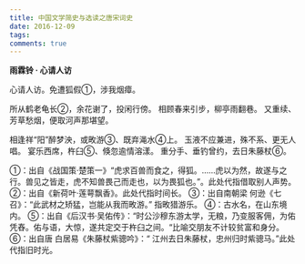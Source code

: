 ```yaml
---
title: 中国文学简史与选读之唐宋词史
date: 2016-12-09
tags:
comments: true
---
```


**雨霖铃 · 心请人访**

心请人访。免遭狐假①，涉我烟瘴。
<!--more-->
所从鹤老龟长②，余花谢了，投闲行傍。
相顾春来引步，柳亭雨翻巷。
又重续、芳草愁烟，便取河声那堪望。

相逢祥“阳”醉梦泱，或畋游③、既弃渑水④上。
玉液不应兼进，殊不系、更无人唱。
宴乐西席，杵臼⑤、倏忽逾情溶漾。
重分手、垂钓曾约，去日朱藤杖⑥。

①：出自《战国策·楚策一》“虎求百兽而食之，得狐。……虎以为然，故遂与之行。兽见之皆走，虎不知兽畏己而走也，以为畏狐也。”。此处代指借取别人声势。
②：出自《新荷叶·莲萼飘香》。此处代指时间长。
③：出自南朝梁 何逊《七召》：“此武材之矫猛，岂能从我而畋游。” 指畋猎游乐。
④：古水名，在山东境内。
⑤：出自《后汉书·吴佑传》：“时公沙穆东游太学，无粮，乃变服客佣，为佑凭舂。佑与语，大惊，遂共定交于杵臼之间。“比喻交朋友不计较贫富和身分。
⑥：出自唐 白居易《朱藤杖紫骢吟》：“ 江州去日朱藤杖，忠州归时紫骢马。”此处代指旧时光。